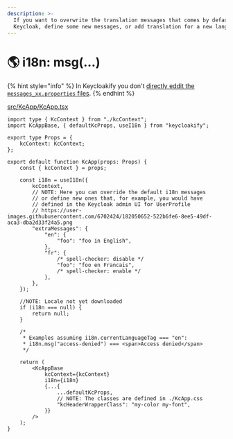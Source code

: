 ```yaml
---
description: >-
  If you want to overwrite the translation messages that comes by default with
  Keycloak, define some new messages, or add translation for a new language.
---
```


# 🌎 i18n: msg(...)

{% hint style="info" %}
In Keycloakify you don't [directly eddit the `messages_xx.properties` files](https://files.gitbook.com/v0/b/gitbook-x-prod.appspot.com/o/spaces%2FsspJ8BvaNa5VrAWRnnD0%2Fuploads%2FARZ2fA82vANcrQ30kEac%2FUntitled.png?alt=media\&token=14c35c9a-e78d-4cf0-9037-22097eb6071b). &#x20;
{% endhint %}

[src/KcApp/KcApp.tsx](https://github.com/garronej/keycloakify-starter/blob/main/src/KcApp/KcApp.tsx)

```tsx
import type { KcContext } from "./kcContext";
import KcAppBase, { defaultKcProps, useI18n } from "keycloakify";

export type Props = {
    kcContext: KcContext;
};

export default function KcApp(props: Props) {
    const { kcContext } = props;

    const i18n = useI18n({
        kcContext,
        // NOTE: Here you can override the default i18n messages
        // or define new ones that, for example, you would have
        // defined in the Keycloak admin UI for UserProfile
        // https://user-images.githubusercontent.com/6702424/182050652-522b6fe6-8ee5-49df-aca3-dba2d33f24a5.png
        "extraMessages": {
            "en": {
                "foo": "foo in English",
            },
            "fr": {
                /* spell-checker: disable */
                "foo": "foo en Francais",
                /* spell-checker: enable */
            },
        },
    });

    //NOTE: Locale not yet downloaded
    if (i18n === null) {
        return null;
    }
    
    /* 
     * Examples assuming i18n.currentLanguageTag === "en":
     * i18n.msg("access-denied") === <span>Access denied</span>
     */

    return (
        <KcAppBase
            kcContext={kcContext}
            i18n={i18n}
            {...{
                ...defaultKcProps,
                // NOTE: The classes are defined in ./KcApp.css
                "kcHeaderWrapperClass": "my-color my-font",
            }}
        />
    );
}

```
